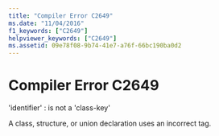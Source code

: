 ```yaml
---
title: "Compiler Error C2649"
ms.date: "11/04/2016"
f1_keywords: ["C2649"]
helpviewer_keywords: ["C2649"]
ms.assetid: 09e78f08-9b74-41e7-a76f-66bc190ba0d2
---
```

# Compiler Error C2649

'identifier' : is not a 'class-key'

A class, structure, or union declaration uses an incorrect tag.